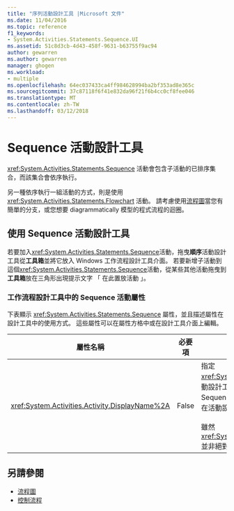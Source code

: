 ```yaml
---
title: "序列活動設計工具 |Microsoft 文件"
ms.date: 11/04/2016
ms.topic: reference
f1_keywords:
- System.Activities.Statements.Sequence.UI
ms.assetid: 51c8d3cb-4d43-458f-9631-b63755f9ac94
author: gewarren
ms.author: gewarren
manager: ghogen
ms.workload:
- multiple
ms.openlocfilehash: 64ec037433ca4ff984628994ba2bf353ad8e365c
ms.sourcegitcommit: 37c87118f6f41e832da96f21f6b4cc0cf8fee046
ms.translationtype: MT
ms.contentlocale: zh-TW
ms.lasthandoff: 03/12/2018
---
```

# <a name="sequence-activity-designer"></a>Sequence 活動設計工具
<xref:System.Activities.Statements.Sequence> 活動會包含子活動的已排序集合，而該集合會依序執行。

 另一種依序執行一組活動的方式，則是使用 <xref:System.Activities.Statements.Flowchart> 活動。 請考慮使用[流程圖](../workflow-designer/flowchart-activity-designer.md)當您有簡單的分支，或您想要 diagrammatically 模型的程式流程的迴圈。

## <a name="using-the-sequence-activity-designer"></a>使用 Sequence 活動設計工具
 若要加入<xref:System.Activities.Statements.Sequence>活動，拖曳**順序**活動設計工具從**工具箱**並將它放入 Windows 工作流程設計工具介面。 若要新增子活動到這個<xref:System.Activities.Statements.Sequence>活動，從某些其他活動拖曳到**工具箱**放在三角形出現提示文字 「 在此置放活動 」。

### <a name="sequence-activity-properties-in-the-workflow-designer"></a>工作流程設計工具中的 Sequence 活動屬性
 下表顯示 <xref:System.Activities.Statements.Sequence> 屬性，並且描述屬性在設計工具中的使用方式。 這些屬性可以在屬性方格中或在設計工具介面上編輯。

|屬性名稱|必要項|使用方式|
|-------------------|--------------|-----------|
|<xref:System.Activities.Activity.DisplayName%2A>|False|指定 <xref:System.Activities.Statements.Sequence> 活動設計工具在標頭中的易記名稱。 預設值為 Sequence。 此值可在屬性方格中編輯，或是直接在活動設計工具的標頭上編輯。<br /><br /> 雖然 <xref:System.Activities.Activity.DisplayName%2A> 並非絕對必要，但建議您盡量使用。|

## <a name="see-also"></a>另請參閱

- [流程圖](../workflow-designer/flowchart-activity-designer.md)
- [控制流程](../workflow-designer/control-flow-activity-designers.md)